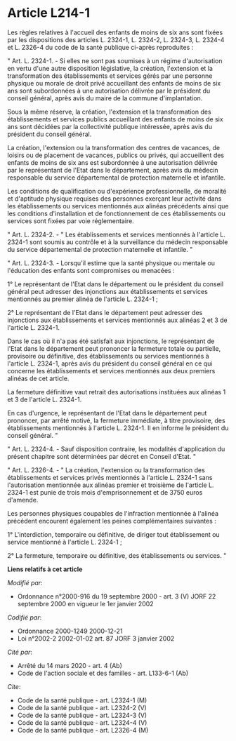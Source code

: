 # Article L214-1

Les règles relatives à l'accueil des enfants de moins de six ans sont fixées par les dispositions des articles L. 2324-1, L.
2324-2, L. 2324-3, L. 2324-4 et L. 2326-4 du code de la santé publique ci-après reproduites :

" Art. L. 2324-1. - Si elles ne sont pas soumises à un régime d'autorisation en vertu d'une autre disposition législative, la
création, l'extension et la transformation des établissements et services gérés par une personne physique ou morale de droit
privé accueillant des enfants de moins de six ans sont subordonnées à une autorisation délivrée par le président du conseil
général, après avis du maire de la commune d'implantation.

Sous la même réserve, la création, l'extension et la transformation des établissements et services publics accueillant des
enfants de moins de six ans sont décidées par la collectivité publique intéressée, après avis du président du conseil
général.

La création, l'extension ou la transformation des centres de vacances, de loisirs ou de placement de vacances, publics ou
privés, qui accueillent des enfants de moins de six ans est subordonnée à une autorisation délivrée par le représentant de
l'Etat dans le département, après avis du médecin responsable du service départemental de protection maternelle et infantile.

Les conditions de qualification ou d'expérience professionnelle, de moralité et d'aptitude physique requises des personnes
exerçant leur activité dans les établissements ou services mentionnés aux alinéas précédents ainsi que les conditions
d'installation et de fonctionnement de ces établissements ou services sont fixées par voie réglementaire.

" Art. L. 2324-2. - " Les établissements et services mentionnés à l'article L. 2324-1 sont soumis au contrôle et à la
surveillance du médecin responsable du service départemental de protection maternelle et infantile. "

" Art. L. 2324-3. - Lorsqu'il estime que la santé physique ou mentale ou l'éducation des enfants sont compromises ou
menacées :

1° Le représentant de l'Etat dans le département ou le président du conseil général peut adresser des injonctions aux
établissements et services mentionnés au premier alinéa de l'article L. 2324-1 ;

2° Le représentant de l'Etat dans le département peut adresser des injonctions aux établissements et services mentionnés aux
alinéas 2 et 3 de l'article L. 2324-1.

Dans le cas où il n'a pas été satisfait aux injonctions, le représentant de l'Etat dans le département peut prononcer la
fermeture totale ou partielle, provisoire ou définitive, des établissements ou services mentionnés à l'article L. 2324-1,
après avis du président du conseil général en ce qui concerne les établissements et services mentionnés aux deux premiers
alinéas de cet article.

La fermeture définitive vaut retrait des autorisations instituées aux alinéas 1 et 3 de l'article L. 2324-1.

En cas d'urgence, le représentant de l'Etat dans le département peut prononcer, par arrêté motivé, la fermeture immédiate, à
titre provisoire, des établissements mentionnés à l'article L. 2324-1. Il en informe le président du conseil général. "

" Art. L. 2324-4. - Sauf disposition contraire, les modalités d'application du présent chapitre sont déterminées par décret
en Conseil d'Etat. "

" Art. L. 2326-4. - " La création, l'extension ou la transformation des établissements et services privés mentionnés à
l'article L. 2324-1 sans l'autorisation mentionnée aux alinéas premier et troisième de l'article L. 2324-1 est punie de trois
mois d'emprisonnement et de 3750 euros d'amende.

Les personnes physiques coupables de l'infraction mentionnée à l'alinéa précédent encourent également les peines
complémentaires suivantes :

1° L'interdiction, temporaire ou définitive, de diriger tout établissement ou service mentionné à l'article L. 2324-1 ;

2° La fermeture, temporaire ou définitive, des établissements ou services. "

**Liens relatifs à cet article**

_Modifié par_:

  - Ordonnance n°2000-916 du 19 septembre 2000 - art. 3 (V) JORF 22 septembre 2000 en vigueur le 1er janvier 2002

_Codifié par_:

  - Ordonnance 2000-1249 2000-12-21
  - Loi n°2002-2 2002-01-02 art. 87 JORF 3 janvier 2002

_Cité par_:

  - Arrêté du 14 mars 2020 - art. 4 (Ab)
  - Code de l'action sociale et des familles - art. L133-6-1 (Ab)

_Cite_:

  - Code de la santé publique - art. L2324-1 (M)
  - Code de la santé publique - art. L2324-2 (V)
  - Code de la santé publique - art. L2324-3 (V)
  - Code de la santé publique - art. L2324-4 (V)
  - Code de la santé publique - art. L2326-4 (M)
